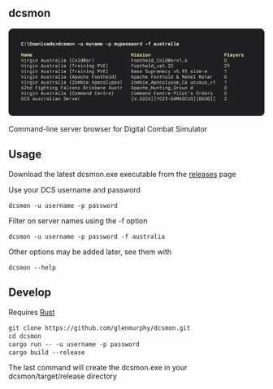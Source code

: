 ## dcsmon
![screenshot](./screenshot.png)

Command-line server browser for Digital Combat Simulator

## Usage

Download the latest dcsmon.exe executable from the [releases](https://github.com/glenmurphy/dcsmon/releases) page

Use your DCS username and password

    dcsmon -u username -p password

Filter on server names using the -f option

    dcsmon -u username -p password -f australia

Other options may be added later, see them with

    dcsmon --help

## Develop

Requires [Rust](https://www.rust-lang.org/tools/install)

    git clone https://github.com/glenmurphy/dcsmon.git
    cd dcsmon
    cargo run -- -u username -p password
    cargo build --release

The last command will create the dcsmon.exe in your dcsmon/target/release directory